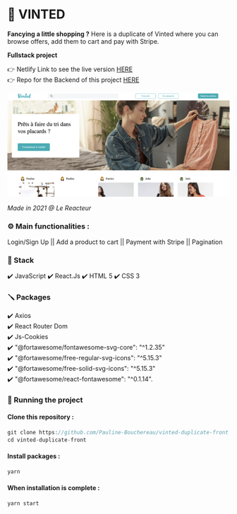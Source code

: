 # 👗 VINTED

**Fancying a little shopping ?** Here is a duplicate of Vinted where you can browse offers, add them to cart and pay with Stripe.

**Fullstack project**

👉 Netlify Link to see the live version [HERE](https://vinted-duplicate-pb.netlify.app/)  
👉 Repo for the Backend of this project [HERE](https://github.com/Pauline-Bouchereau/vinted-duplicate)

![Homepage of the website](./src/assets/img/vinted.png)

_Made in 2021 @ Le Reacteur_

### ⚙️ Main functionalities :

Login/Sign Up || Add a product to cart || Payment with Stripe || Pagination

### 🔧 Stack

✔️ JavaScript
✔️ React.Js
✔️ HTML 5
✔️ CSS 3

### 🪛 Packages

✔️ Axios  
✔️ React Router Dom  
✔️ Js-Cookies  
✔️ "@fortawesome/fontawesome-svg-core": "^1.2.35"  
✔️ "@fortawesome/free-regular-svg-icons": "^5.15.3"  
✔️ "@fortawesome/free-solid-svg-icons": "^5.15.3"  
✔️ "@fortawesome/react-fontawesome": "^0.1.14".

### 🚀 Running the project

#### Clone this repository :

```javascript
git clone https://github.com/Pauline-Bouchereau/vinted-duplicate-front
cd vinted-duplicate-front
```

#### Install packages :

```javascript
yarn
```

#### When installation is complete :

```javascript
yarn start
```
